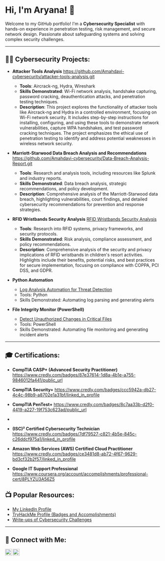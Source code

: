 <h1>Hi, I'm Aryana! 👋</h1>

Welcome to my GitHub portfolio! I'm a **Cybersecurity Specialist** with hands-on experience in penetration testing, risk management, and secure network design. Passionate about safeguarding systems and solving complex security challenges.

---

<h2>👨‍💻 Cybersecurity Projects:</h2>

- <b>Attacker Tools Analysis</b>
  https://github.com/Amahdavi-cybersecurity/attacker-tools-analysis.git
  - **Tools**: Aircrack-ng, Hydra, Wireshark  
  - **Skills Demonstrated**: Wi-Fi network analysis, handshake capturing, password cracking, deauthentication attacks, and penetration testing techniques.
  - **Description**: This project explores the functionality of attacker tools like Aircrack-ng and Hydra in a controlled environment, focusing on Wi-Fi network security. It includes step-by-step instructions for installing, configuring, and using these tools to demonstrate network vulnerabilities, capture WPA handshakes, and test password cracking techniques. The project emphasizes the ethical use of penetration testing to identify and address potential weaknesses in wireless network security.

- <b>Marriott-Starwood Data Breach Analysis and Recommendations</b> https://github.com/Amahdavi-cybersecurity/Data-Breach-Analysis-Report.git
 
  - **Tools**: Research and analysis tools, including resources like Splunk and industry reports.
  - **Skills Demonstrated**: Data breach analysis, strategic recommendations, and policy development.
  - **Description**: Comprehensive analysis of the Marriott-Starwood data breach, highlighting vulnerabilities, court findings, and detailed cybersecurity recommendations for prevention and response strategies.
  

- <b>RFID Wristbands Security Analysis</b> [RFID Wristbands Security Analysis](https://github.com/Amahdavi-cybersecurity/RFID-Wristbands-Security-Analysis.git)

  - **Tools**: Research into RFID systems, privacy frameworks, and security protocols.
  - **Skills Demonstrated**: Risk analysis, compliance assessment, and policy recommendations.  
  - **Description**: Comprehensive analysis of the security and privacy implications of RFID wristbands in children's resort activities. Highlights include their benefits, potential risks, and best practices for secure implementation, focusing on compliance with COPPA, PCI DSS, and GDPR.
     
- <b>Python Automation</b>
  - [Log Analysis Automation for Threat Detection](#)  
  - Tools: Python  
  - Skills Demonstrated: Automating log parsing and generating alerts

- <b>File Integrity Monitor (PowerShell)</b>
  - [Detect Unauthorized Changes in Critical Files](#)  
  - Tools: PowerShell  
  - Skills Demonstrated: Automating file monitoring and generating incident alerts

---

<h2>🎓 Certifications:</h2>

- **CompTIA CASP+ (Advanced Security Practitioner)** https://www.credly.com/badges/87e37614-1d8a-4b1e-a755-9846012fa441/public_url
  
- **CompTIA Security+** https://www.credly.com/badges/ccc5942a-db27-4c4c-98b9-a8702e1a31bf/linked_in_profile
  
- **CompTIA PenTest+** https://www.credly.com/badges/8c7aa33b-d2f0-4419-a227-19f753c623ad/public_url
- 
- **(ISC)² Certified Cybersecurity Technician** https://www.credly.com/badges/7df79527-c821-4b5e-845c-c26ddcf975a1/linked_in_profile
  
- **Amazon Web Services (AWS) Certified Cloud Practitioner** https://www.credly.com/badges/ce3481d8-ab72-4f67-9629-bd3cf32b2f57/linked_in_profile
  
- **Google IT Support Professional** https://www.coursera.org/account/accomplishments/professional-cert/8PLYZU3A56Z5


<h2>📺 Popular Resources:</h2>

- [My LinkedIn Profile](https://linkedin.com/in/aryanamahdavi)
- [TryHackMe Profile (Badges and Accomplishments)](#)  
- [Write-ups of Cybersecurity Challenges](#)  

---

<h2> 🤳 Connect with Me:</h2>

[<img align="left" alt="AryanaMahdavi | LinkedIn" width="22px" src="https://cdn.jsdelivr.net/npm/simple-icons@v3/icons/linkedin.svg" />][linkedin]
[<img align="left" alt="AryanaMahdavi | Email" width="22px" src="https://cdn.jsdelivr.net/npm/simple-icons@v3/icons/mail-dot-ru.svg" />][email]

[linkedin]: https://linkedin.com/in/aryanamahdavi
[email]: mailto:aryanamahdavi481@gmail.com
